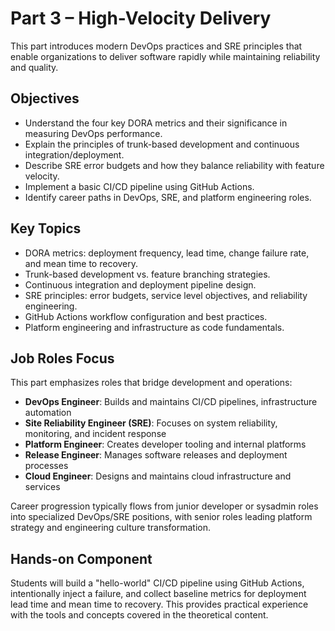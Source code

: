 # Part 3 – High-Velocity Delivery

This part introduces modern DevOps practices and SRE principles that enable organizations to deliver software rapidly while maintaining reliability and quality.

## Objectives

- Understand the four key DORA metrics and their significance in measuring DevOps performance.
- Explain the principles of trunk-based development and continuous integration/deployment.
- Describe SRE error budgets and how they balance reliability with feature velocity.
- Implement a basic CI/CD pipeline using GitHub Actions.
- Identify career paths in DevOps, SRE, and platform engineering roles.

## Key Topics

- DORA metrics: deployment frequency, lead time, change failure rate, and mean time to recovery.
- Trunk-based development vs. feature branching strategies.
- Continuous integration and deployment pipeline design.
- SRE principles: error budgets, service level objectives, and reliability engineering.
- GitHub Actions workflow configuration and best practices.
- Platform engineering and infrastructure as code fundamentals.

## Job Roles Focus

This part emphasizes roles that bridge development and operations:

- **DevOps Engineer**: Builds and maintains CI/CD pipelines, infrastructure automation
- **Site Reliability Engineer (SRE)**: Focuses on system reliability, monitoring, and incident response
- **Platform Engineer**: Creates developer tooling and internal platforms
- **Release Engineer**: Manages software releases and deployment processes
- **Cloud Engineer**: Designs and maintains cloud infrastructure and services

Career progression typically flows from junior developer or sysadmin roles into specialized DevOps/SRE positions, with senior roles leading platform strategy and engineering culture transformation.

## Hands-on Component

Students will build a "hello-world" CI/CD pipeline using GitHub Actions, intentionally inject a failure, and collect baseline metrics for deployment lead time and mean time to recovery. This provides practical experience with the tools and concepts covered in the theoretical content.